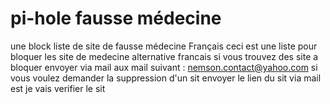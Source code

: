# pi-hole fausse médecine
une block liste de site de fausse médecine Français
ceci est une liste pour bloquer les site de medecine alternative francais
si vous trouvez des site a bloquer envoyer via mail aux mail suivant : nemson.contact@yahoo.com
si vous voulez demander la suppression d'un sit envoyer le lien du sit via mail est je vais verifier le sit
